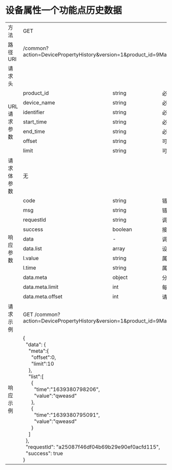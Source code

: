 # **设备属性一个功能点历史数据**  

<table style="text-align: left">

<tr><td >方法</td><td colspan="4">GET</td></tr>
<tr><td>路径URI</td><td colspan="4">/common?action=DevicePropertyHistory&version=1&product_id=9MaNe52pNO&device_name=no001&identifier=fan&start_time=1615342778414&end_time=1615342898096
</td></tr>
<tr><td>请求头</td><td colspan="4"></td></tr>

<tr><td rowspan="7">URL请求参数</td><td>product_id</td><td>string</td><td>必填</td><td>产品id</td></tr>
<tr><td>device_name</td><td>string</td><td>必填</td><td>设备名称</td></tr>
<tr><td>identifier</td><td>string</td><td>必填</td><td>属性功能点标识</td></tr>
<tr><td>start_time</td><td>string</td><td>必填</td><td>查询起始时间，毫秒时间戳</td></tr>
<tr><td>end_time</td><td>string</td><td>必填</td><td>查询结束时间，毫秒时间戳</td></tr>
<tr><td>offset</td><td>string</td><td>可选</td><td>请求起始位置，默认0</td></tr>
<tr><td>limit</td><td>string</td><td>可选</td><td>每次请求记录数，默认10, 范围[1, 100]</td></tr>

<tr><td>请求体参数</td><td colspan="4">无</td></tr>

<tr><td rowspan="11">响应参数</td><td>code</td><td>string</td><td colspan="2">错误码，code为“0”代表请求成功</td></tr>
<tr><td>msg</td><td>string</td><td colspan="2">错误消息</td></tr>
<tr><td>requestId</td><td>string</td><td colspan="2">调用API时生成的请求标识</td></tr>
<tr><td>success</td><td>boolean</td><td colspan="2">接口是否调用成功</td></tr>
<tr><td>data</td><td>-</td><td colspan="2">调用成功时，返回的业务数据</td></tr>

<tr><td>data.list</td><td>array</td><td colspan="2">设备属性记录集合，如下的l表示 list 数组的单个对象标识</td></tr>
<tr><td>l.value</td><td>string</td><td colspan="2">属性功能点上报值</td></tr>
<tr><td>l.time</td><td>string</td><td colspan="2">属性功能点上报时间</td></tr>
<tr><td>data.meta</td><td>object</td><td colspan="2">分页信息</td></tr>
<tr><td>data.meta.limit</td><td>int</td><td colspan="2">每次请求记录数</td></tr>
<tr><td>data.meta.offset</td><td>int</td><td colspan="2">请求记录起始位置</td></tr>


<tr><td>请求示例</td><td colspan="4">GET /common?action=DevicePropertyHistory&version=1&product_id=9MaNe52pNO&device_name=no001&identifier=fan&start_time=1615342778414&end_time=1615342898096
</td></tr>
<tr><td>响应示例</td>
<td colspan="4">
    {   <br>
        &nbsp;&nbsp;"data": {   <br>
            &nbsp;&nbsp;&nbsp;&nbsp;"meta":{    <br>
                &nbsp;&nbsp;&nbsp;&nbsp;&nbsp;&nbsp;"offset":0, <br>
                &nbsp;&nbsp;&nbsp;&nbsp;&nbsp;&nbsp;"limit":10  <br>
            &nbsp;&nbsp;&nbsp;&nbsp;},  <br>
            &nbsp;&nbsp;&nbsp;&nbsp;"list":[    <br>
                &nbsp;&nbsp;&nbsp;&nbsp;&nbsp;&nbsp;{   <br>
                    &nbsp;&nbsp;&nbsp;&nbsp;&nbsp;&nbsp;&nbsp;&nbsp;"time":"1639380798206", <br>
                    &nbsp;&nbsp;&nbsp;&nbsp;&nbsp;&nbsp;&nbsp;&nbsp;"value":"qweasd"    <br>
                &nbsp;&nbsp;&nbsp;&nbsp;&nbsp;&nbsp;},  <br>
                &nbsp;&nbsp;&nbsp;&nbsp;&nbsp;&nbsp;{   <br>
                    &nbsp;&nbsp;&nbsp;&nbsp;&nbsp;&nbsp;&nbsp;&nbsp;"time":"1639380795091", <br>
                    &nbsp;&nbsp;&nbsp;&nbsp;&nbsp;&nbsp;&nbsp;&nbsp;"value":"qweasd"    <br>
                &nbsp;&nbsp;&nbsp;&nbsp;&nbsp;&nbsp;}   <br>
            &nbsp;&nbsp;&nbsp;&nbsp;]       <br>
        &nbsp;&nbsp;},  <br>
        &nbsp;&nbsp;"requestId": "a25087f46df04b69b29e90ef0acfd115",    <br>
        &nbsp;&nbsp;"success": true <br>
    }

</td>
</tr>

</table>
